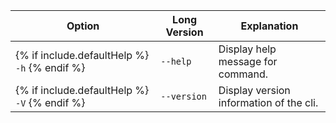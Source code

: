 | Option                                        | Long Version | Explanation                             |
|-----------------------------------------------|--------------|-----------------------------------------|
| {% if include.defaultHelp %} `-h` {% endif %} | `--help`     | Display help message for command.       |
| {% if include.defaultHelp %} `-V` {% endif %} | `--version`  | Display version information of the cli. |

